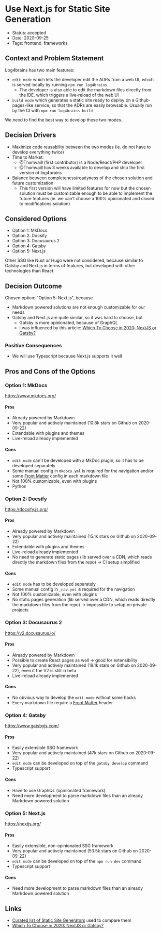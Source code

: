 # Use Next.js for Static Site Generation

- Status: accepted
- Date: 2020-09-25
- Tags: frontend, frameworks

## Context and Problem Statement

Log4brains has two main features:

- `edit mode` which lets the developer edit the ADRs from a web UI, which is served locally by running `npm run log4brains`
  - The developer is also able to edit the markdown files directly from the IDE, which triggers a live-reload of the web UI
- `build mode` which generates a static site ready to deploy on a Github-pages-like service, so that the ADRs are easily browsable. Usually run by the CI with `npm run log4brains-build`

We need to find the best way to develop these two modes.

## Decision Drivers <!-- optional -->

- Maximize code reusability between the two modes (ie. do not have to develop everything twice)
- Time to Market:
  - @Thomvaill (first contributor) is a Node/React/PHP developer
  - @Thomvaill has 3 weeks available to develop and ship the first version of log4brains
- Balance between completeness/readyness of the chosen solution and future customization
  - This first version will have limited features for now but the chosen solution must be customizable enough to be able to implement the future features (ie. we can't choose a 100% opinionated and closed to modifications solution)

## Considered Options

- Option 1: MkDocs
- Option 2: Docsify
- Option 3: Docusaurus 2
- Option 4: Gatsby
- Option 5: Next.js

Other SSG like Nuxt or Hugo were not considered, because similar to Gatsby and Next.js in terms of features, but developed with other technologies than React.

## Decision Outcome

Chosen option: "Option 5: Next.js", because

- Markdown powered solutions are not enough customizable for our needs
- Gatsby and Next.js are quite similar, so it was hard to choose, but
  - Gatsby is more opinionated, because of GraphQL
  - I was influenced by this article: [Which To Choose in 2020: NextJS or Gatsby?](https://medium.com/frontend-digest/which-to-choose-in-2020-nextjs-vs-gatsby-1aa7ca279d8a)

### Positive Consequences <!-- optional -->

- We will use Typescript because Next.js supports it well

## Pros and Cons of the Options <!-- optional -->

### Option 1: MkDocs

<https://www.mkdocs.org/>

#### Pros

- Already powered by Markdown
- Very popular and actively maintained (10.8k stars on Github on 2020-09-22)
- Extendable with plugins and themes
- Live-reload already implemented

#### Cons

- `edit mode` can't be developed with a MkDoc plugin, so it has to be developed separately
- Some manual config in `mkdocs.yml` is required for the navigation and/or some [Front Matter](https://jekyllrb.com/docs/front-matter/) config in each markdown file
- Not 100% customizable, even with plugins
- Python

### Option 2: Docsify

<https://docsify.js.org/>

#### Pros

- Already powered by Markdown
- Very popular and actively maintained (15.1k stars on Github on 2020-09-22)
- Extendable with plugins and themes
- Live-reload already implemented
- No need to generate static pages (lib served over a CDN, which reads directly the markdown files from the repo) -> CI setup simplified

#### Cons

- `edit mode` has to be developed separately
- Some manual config in `_nav.yml` is required for the navigation
- Not 100% customizable, even with plugins
- No static pages generation (lib served over a CDN, which reads directly the markdown files from the repo) -> impossible to setup on private projects

### Option 3: Docusaurus 2

<https://v2.docusaurus.io/>

#### Pros

- Already powered by Markdown
- Possible to create React pages as well -> good for extensibility
- Very popular and actively maintained (19.1k stars on Github on 2020-09-22), even if the V2 is still in beta
- Live-reload already implemented

#### Cons

- No obvious way to develop the `edit mode` without some hacks
- Every markdown file require a [Front Matter](https://jekyllrb.com/docs/front-matter/) header

### Option 4: Gatsby

<https://www.gatsbyjs.com/>

#### Pros

- Easily extensible SSG framework
- Very popular and actively maintained (47k stars on Github on 2020-09-22)
- `edit mode` can be developed on top of the `gatsby develop` command
- Typescript support

#### Cons

- Have to use GraphQL (opinionated framework)
- Need more development to parse markdown files than an already Markdown powered solution

### Option 5: Next.js

<https://nextjs.org/>

#### Pros

- Easily extensible, non-opinionated SSG framework
- Very popular and actively maintained (53.5k stars on Github on 2020-09-22)
- `edit mode` can be developed on top of the `npm run dev` command
- Typescript support

#### Cons

- Need more development to parse markdown files than an already Markdown powered solution

## Links <!-- optional -->

- [Curated list of Static Site Generators](https://www.staticgen.com/) used to compare them
- [Which To Choose in 2020: NextJS or Gatsby?](https://medium.com/frontend-digest/which-to-choose-in-2020-nextjs-vs-gatsby-1aa7ca279d8a)
